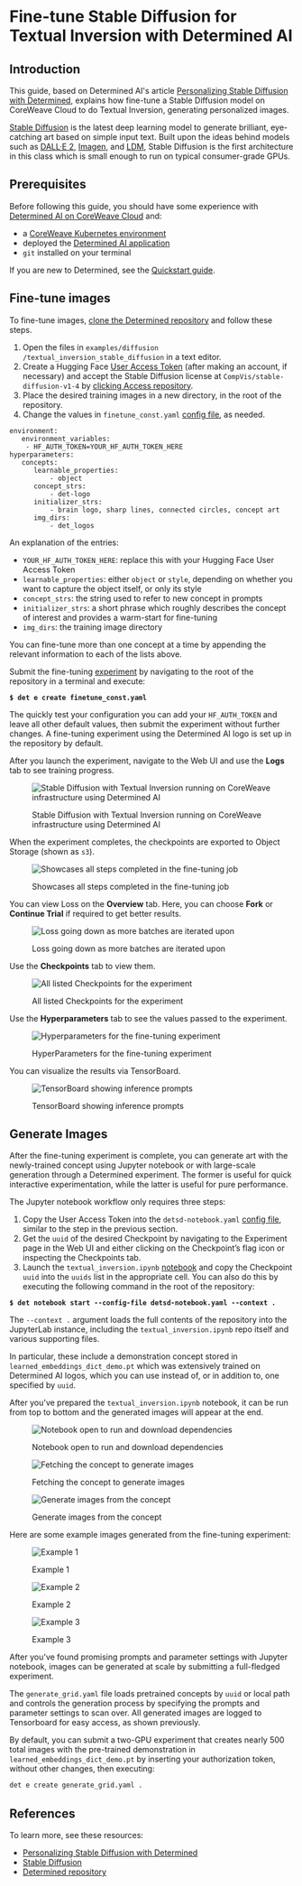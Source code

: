 # Fine-tune Stable Diffusion for Textual Inversion with Determined AI

## Introduction

This guide, based on Determined AI's article [Personalizing Stable Diffusion with Determined](https://www.determined.ai/blog/stable-diffusion-core-api),   explains how fine-tune a Stable Diffusion model on CoreWeave Cloud to do Textual Inversion, generating personalized images.

[Stable Diffusion](https://stability.ai/blog/stable-diffusion-public-release) is the latest deep learning model to generate brilliant, eye-catching art based on simple input text. Built upon the ideas behind models such as [DALL·E 2](https://openai.com/dall-e-2/), [Imagen](https://imagen.research.google/), and [LDM](https://arxiv.org/abs/2112.10752), Stable Diffusion is the first architecture in this class which is small enough to run on typical consumer-grade GPUs.

## Prerequisites

Before following this guide, you should have some experience with [Determined AI on CoreWeave Cloud](https://www.determined.ai) and:

* a [CoreWeave Kubernetes environment](../../../coreweave-kubernetes/getting-started.md)
* deployed the [Determined AI application](https://apps.coreweave.com/)
* `git` installed on your terminal

If you are new to Determined, see the [Quickstart guide](https://docs.determined.ai/latest/quickstart-mdldev.html).

## Fine-tune images

To fine-tune images, [clone the Determined repository](https://github.com/determined-ai/determined) and follow these steps.

1. Open the files in `examples/diffusion /textual_inversion_stable_diffusion` in a text editor.
2. Create a Hugging Face [User Access Token](https://huggingface.co/docs/hub/security-tokens) (after making an account, if necessary) and accept the Stable Diffusion license at `CompVis/stable-diffusion-v1-4` by [clicking Access repository](https://huggingface.co/CompVis/stable-diffusion-v1-4).
3. Place the desired training images in a new directory, in the root of the repository.
4. Change the values in `finetune_const.yaml` [config file](https://github.com/determined-ai/determined/blob/master/examples/diffusion/textual\_inversion\_stable\_diffusion/finetune\_const.yaml), as needed.

```
environment:
   environment_variables:   
    - HF_AUTH_TOKEN=YOUR_HF_AUTH_TOKEN_HERE
hyperparameters:
   concepts:
      learnable_properties:  
          - object
      concept_strs:    
          - det-logo
      initializer_strs:  
          - brain logo, sharp lines, connected circles, concept art
      img_dirs:
          - det_logos
```

An explanation of the entries:

* `YOUR_HF_AUTH_TOKEN_HERE`: replace this with your Hugging Face User Access Token
* `learnable_properties`: either `object` or `style`, depending on whether you want to capture the object itself, or only its style
* `concept_strs`: the string used to refer to new concept in prompts
* `initializer_strs`: a short phrase which roughly describes the concept of interest and provides a warm-start for fine-tuning
* `img_dirs`: the training image directory

You can fine-tune more than one concept at a time by appending the relevant information to each of the lists above.

Submit the fine-tuning [experiment](https://docs.determined.ai/latest/introduction.html?highlight=experiment#experiment) by navigating to the root of the repository in a terminal and execute:

<pre class="language-bash"><code class="lang-bash"><strong>$ det e create finetune_const.yaml
</strong></code></pre>

The quickly test your configuration you can add your `HF_AUTH_TOKEN` and leave all other default values, then submit the experiment without further changes. A fine-tuning experiment using the Determined AI logo is set up in the repository by default.

After you launch the experiment, navigate to the Web UI and use the **Logs** tab to see training progress.

<figure><img src="../../../.gitbook/assets/Screenshot from 2023-03-13 12-29-15 (1).png" alt="Stable Diffusion with Textual Inversion running on CoreWeave infrastructure using Determined AI"><figcaption><p>Stable Diffusion with Textual Inversion running on CoreWeave infrastructure using Determined AI</p></figcaption></figure>

When the experiment completes, the checkpoints are exported to Object Storage (shown as `s3`).

<figure><img src="../../../.gitbook/assets/Screenshot from 2023-03-13 12-30-42.png" alt="Showcases all steps completed in the fine-tuning job"><figcaption><p>Showcases all steps completed in the fine-tuning job</p></figcaption></figure>

You can view Loss on the **Overview** tab. Here, you can choose **Fork** or **Continue Trial** if required to get better results.

<figure><img src="../../../.gitbook/assets/Screenshot from 2023-03-13 12-30-02 (1).png" alt="Loss going down as more batches are iterated upon"><figcaption><p>Loss going down as more batches are iterated upon</p></figcaption></figure>

Use the **Checkpoints** tab to view them.

<figure><img src="../../../.gitbook/assets/Screenshot from 2023-03-13 12-30-20 (1).png" alt="All listed Checkpoints for the experiment"><figcaption><p>All listed Checkpoints for the experiment</p></figcaption></figure>

Use the **Hyperparameters** tab to see the values passed to the experiment.

<figure><img src="../../../.gitbook/assets/Screenshot from 2023-03-13 12-32-55.png" alt="Hyperparameters for the fine-tuning experiment"><figcaption><p>HyperParameters for the fine-tuning experiment</p></figcaption></figure>

You can visualize the results via TensorBoard.

<figure><img src="../../../.gitbook/assets/Screenshot from 2023-03-13 12-33-24.png" alt="TensorBoard showing inference prompts"><figcaption><p>TensorBoard showing inference prompts</p></figcaption></figure>

## Generate Images

After the fine-tuning experiment is complete, you can generate art with the newly-trained concept using Jupyter notebook or with large-scale generation through a Determined experiment. The former is useful for quick interactive experimentation, while the latter is useful for pure performance.

The Jupyter notebook workflow only requires three steps:

1. Copy the User Access Token into the `detsd-notebook.yaml` [config file](https://github.com/determined-ai/determined/blob/master/examples/diffusion/textual\_inversion\_stable\_diffusion/detsd-notebook.yaml), similar to the step in the previous section.
2. Get the `uuid` of the desired Checkpoint by navigating to the Experiment page in the Web UI and either clicking on the Checkpoint’s flag icon or inspecting the Checkpoints tab.
3. Launch the `textual_inversion.ipynb` [notebook](https://github.com/determined-ai/determined/blob/master/examples/diffusion/textual\_inversion\_stable\_diffusion/textual\_inversion.ipynb) and copy the Checkpoint `uuid` into the `uuids` list in the appropriate cell. You can also do this by executing the following command in the root of the repository:

<pre class="language-bash"><code class="lang-bash"><strong>$ det notebook start --config-file detsd-notebook.yaml --context .
</strong></code></pre>

The `--context .` argument loads the full contents of the repository into the JupyterLab instance, including the `textual_inversion.ipynb` repo itself and various supporting files.&#x20;

In particular, these include a demonstration concept stored in `learned_embeddings_dict_demo.pt` which was extensively trained on Determined AI logos, which you can use instead of, or in addition to, one specified by `uuid`.

After you've prepared the `textual_inversion.ipynb` notebook, it can be run from top to bottom and the generated images will appear at the end.

<figure><img src="../../../.gitbook/assets/Screenshot from 2023-03-13 12-35-17.png" alt="Notebook open to run and download dependencies"><figcaption><p>Notebook open to run and download dependencies</p></figcaption></figure>

<figure><img src="../../../.gitbook/assets/Screenshot from 2023-03-13 12-36-07.png" alt="Fetching the concept to generate images"><figcaption><p>Fetching the concept to generate images</p></figcaption></figure>

<figure><img src="../../../.gitbook/assets/Screenshot from 2023-03-13 12-36-34.png" alt="Generate images from the concept"><figcaption><p>Generate images from the concept</p></figcaption></figure>

Here are some example images generated from the fine-tuning experiment:

<figure><img src="../../../.gitbook/assets/Screenshot from 2023-03-13 12-37-52.png" alt="Example 1"><figcaption><p>Example 1</p></figcaption></figure>

<figure><img src="../../../.gitbook/assets/Screenshot from 2023-03-13 12-38-18.png" alt="Example 2"><figcaption><p>Example 2</p></figcaption></figure>

<figure><img src="../../../.gitbook/assets/Screenshot from 2023-03-13 12-38-33.png" alt="Example 3"><figcaption><p>Example 3</p></figcaption></figure>

After you've found promising prompts and parameter settings with Jupyter notebook, images can be generated at scale by submitting a full-fledged experiment.&#x20;

The `generate_grid.yaml` file loads pretrained concepts by `uuid` or local path and controls the generation process by specifying the prompts and parameter settings to scan over. All generated images are logged to Tensorboard for easy access, as shown previously.

By default, you can submit a two-GPU experiment that creates nearly 500 total images with the pre-trained demonstration in `learned_embeddings_dict_demo.pt` by inserting your authorization token, without other changes, then executing:

```bash
det e create generate_grid.yaml .
```



## References

To learn more, see these resources:

* [Personalizing Stable Diffusion with Determined](https://www.determined.ai/blog/stable-diffusion-core-api)
* [Stable Diffusion](https://stability.ai/blog/stable-diffusion-public-release)
* [Determined repository](https://github.com/determined-ai/determined/tree/master/examples/diffusion/textual\_inversion\_stable\_diffusion)
